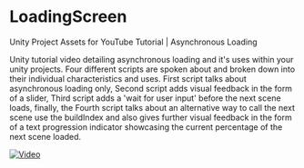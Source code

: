 # LoadingScreen
Unity Project Assets for YouTube Tutorial | Asynchronous Loading

Unity tutorial video detailing asynchronous loading and it's uses within your unity projects. Four different scripts are spoken about and broken down into their individual characteristics and uses. First script talks about asynchronous loading only, Second script adds visual feedback in the form of a slider, Third script adds a 'wait for user input' before the next scene loads, finally, the Fourth script talks about an alternative way to call the next scene use the buildIndex and also gives further visual feedback in the form of a text progression indicator showcasing the current percentage of the next scene loaded.

[![Video](https://img.youtube.com/vi/Hk2QtGf0Adk/maxresdefault.jpg)](https://www.youtube.com/watch?v=Hk2QtGf0Adk)
